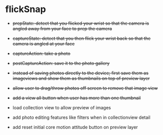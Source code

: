 # flickSnap

- ~~prepState: detect that you flicked your wrist so that the camera is angled away from your face to prep the camera~~
- ~~captureState: detect that you then flick your wrist back so that the camera is angled at your face~~
- ~~captureAction: take a photo~~
- ~~postCaptureAction: save it to the photo gallery~~

- ~~instead of saving photos directly to the device; first save them as imageviews and show them as thumbnails on top of preview layer~~
- ~~allow user to drag/throw photos off screen to remove that image view~~ 
- ~~add a view all button when user has more than one thumbnail~~
- load collection view to allow preview of images
- add photo editing features like filters when in collectionview detail 
- add reset initial core motion attitude button on preview layer